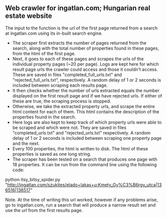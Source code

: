 ## Web crawler for ingatlan.com; Hungarian real estate website 

The input to the function is the url of the first page returned from a search at ingatlan.com using its in-built search engine. 

* The scraper first extracts the number of pages returned from the search, along with the total number of properties found in these pages, from the html of the first page.
* Next, it goes to each of these pages and scrapes the urls of the individual property pages (~20 per page). Logs are kept here for which result page urls the crawler could access and those it couldn't access. These are saved in files "completed_full_urls.txt" and "rejected_full_urls.txt", respectively. A random delay of 1 or 2 seconds is included between scraping each results page. 
* It then checks whether the number of urls extracted equals the number displayed on the first result page and if we have rejected urls. If either of these are true, the scraping process is stopped.
* Otherwise, we take the extracted property urls, and scrape the entire html content for each of them. This html contains the description of the properties found in the search. 
* Here logs are also kept to keep track of which property urls were able to be scraped and which were not. They are saved in files "completed_urls.txt" and "rejected_urls.txt" respectively. A random delay of 1 or 2 seconds is included between scraping one property page and the next.
* Every 100 properties, the html is written to disk. The html of these properties is saved as one long string.
* The scraper has been tested on a search that produces one page with 18 properties. It can be run from the command line using the following code:

python itsy_bitsy_spider.py "http://ingatlan.com/szukites/elado+lakas+u:Kmety_Gy%C3%B6rgy_utca|136516|136517"

Note. At the time of writing this url worked, however if any problems arise, go to ingatlan.com, run a search that will produce a narrow result set and use the url from the first results page. 
